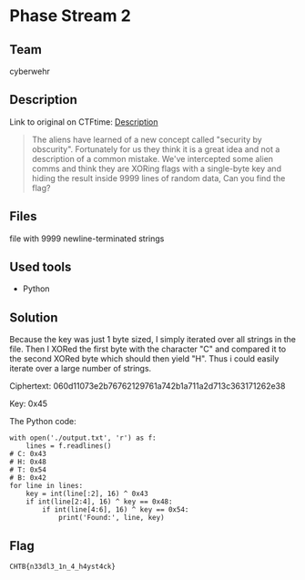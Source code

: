 # Phase Stream 2
## Team
cyberwehr

## Description
Link to original on CTFtime: [Description](https://ctftime.org/task/15689 "CTFtime challenge description")

> The aliens have learned of a new concept called "security by obscurity". Fortunately for us they think it is a great idea and not a description of a common mistake. We've intercepted some alien comms and think they are XORing flags with a single-byte key and hiding the result inside 9999 lines of random data, Can you find the flag?

## Files
file with 9999 newline-terminated strings

## Used tools
- Python

## Solution

Because the key was just 1 byte sized, I simply iterated over all strings in the file. Then I XORed the first byte with the character "C" and compared it to the second XORed byte which should then yield "H".
Thus i could easily iterate over a large number of strings.

Ciphertext: 060d11073e2b76762129761a742b1a711a2d713c363171262e38

Key: 0x45

The Python code:
```
with open('./output.txt', 'r') as f:
    lines = f.readlines()
# C: 0x43
# H: 0x48
# T: 0x54
# B: 0x42
for line in lines:
    key = int(line[:2], 16) ^ 0x43
    if int(line[2:4], 16) ^ key == 0x48:
        if int(line[4:6], 16) ^ key == 0x54:
            print('Found:', line, key)
```

## Flag
```
CHTB{n33dl3_1n_4_h4yst4ck}
```